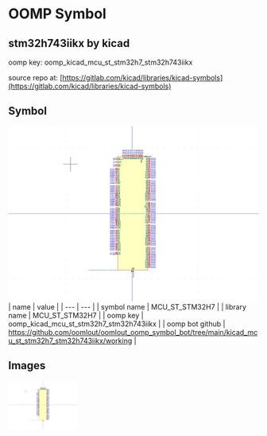 # OOMP Symbol  
## stm32h743iikx  by kicad  
  
oomp key: oomp_kicad_mcu_st_stm32h7_stm32h743iikx  
  
source repo at: [https://gitlab.com/kicad/libraries/kicad-symbols](https://gitlab.com/kicad/libraries/kicad-symbols)  
## Symbol  
  
[![working.png](working_600.png)](working.png)  
| name | value | 
| --- | --- | 
| symbol name | MCU_ST_STM32H7 | 
| library name | MCU_ST_STM32H7 | 
| oomp key | oomp_kicad_mcu_st_stm32h7_stm32h743iikx | 
| oomp bot github | https://github.com/oomlout/oomlout_oomp_symbol_bot/tree/main/kicad_mcu_st_stm32h7_stm32h743iikx/working | 
## Images  
  
[![working.png](working_140.png)](working.png)  
